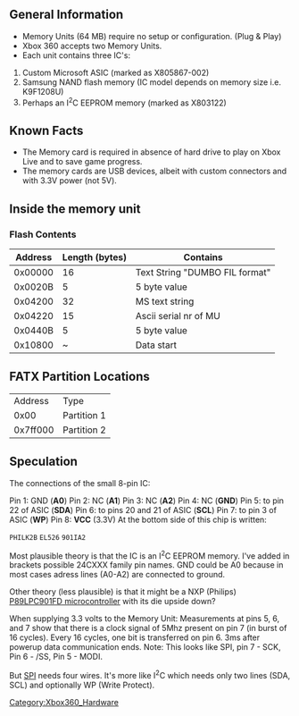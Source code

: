 ## General Information

  - Memory Units (64 MB) require no setup or configuration. (Plug &
    Play)
  - Xbox 360 accepts two Memory Units.
  - Each unit contains three IC's:

<!-- end list -->

1.  Custom Microsoft ASIC (marked as X805867-002)
2.  Samsung NAND flash memory (IC model depends on memory size i.e.
    K9F1208U)
3.  Perhaps an I<sup>2</sup>C EEPROM memory (marked as X803122)

## <span class="mw-headline"> Known Facts </span>

  - The Memory card is required in absence of hard drive to play on Xbox
    Live and to save game progress.
  - The memory cards are USB devices, albeit with custom connectors and
    with 3.3V power (not 5V).

## <span class="mw-headline">Inside the memory unit</span>

### <span class="mw-headline"> Flash Contents </span>

| Address | Length (bytes) | Contains                       |
| ------- | -------------- | ------------------------------ |
| 0x00000 | 16             | Text String "DUMBO FIL format" |
| 0x0020B | 5              | 5 byte value                   |
| 0x04200 | 32             | MS text string                 |
| 0x04220 | 15             | Ascii serial nr of MU          |
| 0x0440B | 5              | 5 byte value                   |
| 0x10800 | ~              | Data start                     |

## <span class="mw-headline"> FATX Partition Locations </span>

|          |             |
| -------- | ----------- |
| Address  | Type        |
| 0x00     | Partition 1 |
| 0x7ff000 | Partition 2 |

## Speculation

The connections of the small 8-pin IC:

Pin 1: GND (**A0**)
Pin 2: NC (**A1**)
Pin 3: NC (**A2**)
Pin 4: NC (**GND**)
Pin 5: to pin 22 of ASIC (**SDA**)
Pin 6: to pins 20 and 21 of ASIC (**SCL**)
Pin 7: to pin 3 of ASIC (**WP**)
Pin 8: **VCC** (3.3V)
At the bottom side of this chip is written:

`PHILK2B`
`EL526`
`901IA2`

Most plausible theory is that the IC is an I<sup>2</sup>C EEPROM memory.
I've added in brackets possible 24CXXX family pin names. GND could be A0
because in most cases adress lines (A0-A2) are connected to ground.

Other theory (less plausible) is that it might be a NXP (Philips)
[P89LPC901FD
microcontroller](http://www.nxp.com/pip/P89LPC901_902_903-05.html) with
its die upside down?

When supplying 3.3 volts to the Memory Unit:
Measurements at pins 5, 6, and 7 show that there is a clock signal of
5Mhz present on pin 7 (in burst of 16 cycles).
Every 16 cycles, one bit is transferred on pin 6.
3ms after powerup data communication ends.
Note: This looks like SPI, pin 7 - SCK, Pin 6 - /SS, Pin 5 - MODI.

But [SPI](http://en.wikipedia.org/wiki/Serial_Peripheral_Interface_Bus)
needs four wires. It's more like I<sup>2</sup>C which needs only two
lines (SDA, SCL) and optionally WP (Write Protect).

[Category:Xbox360_Hardware](Category:Xbox360_Hardware "wikilink")